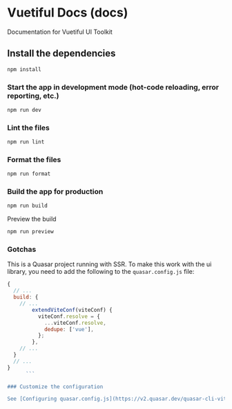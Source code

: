 # Vuetiful Docs (docs)

Documentation for Vuetiful UI Toolkit

## Install the dependencies

```bash
npm install
```

### Start the app in development mode (hot-code reloading, error reporting, etc.)

```bash
npm run dev
```

### Lint the files

```bash
npm run lint
```

### Format the files

```bash
npm run format
```

### Build the app for production

```bash
npm run build
```

Preview the build

```bash
npm run preview
```

### Gotchas

This is a Quasar project running with SSR. To make this work with the ui library, you need to add the following to the `quasar.config.js` file:

````js
{
  // ...
  build: {
    // ...
        extendViteConf(viteConf) {
          viteConf.resolve = {
            ...viteConf.resolve,
            dedupe: ['vue'],
          };
        },
    // ...
  }
  // ...
}
      ```

### Customize the configuration

See [Configuring quasar.config.js](https://v2.quasar.dev/quasar-cli-vite/quasar-config-js).
````
